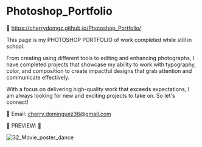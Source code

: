 # Photoshop_Portfolio

🔗 https://cherrydomgz.github.io/Photoshop_Portfolio/

This page is my PHOTOSHOP PORTFOLIO of work completed while still in school.

From creating using different tools to editing and enhancing photographs, I have completed projects that showcase my ability 
to work with typography, color, and composition to create impactful designs that grab attention and communicate effectively.

With a focus on delivering high-quality work that exceeds expectations, I am always looking for new and exciting projects to take on. So let's connect! 

📧 Email: cherry.dominguez36@gmail.com

💜 PREVIEW: 💜

![32_Movie_poster_dance](https://user-images.githubusercontent.com/105072341/221668045-71f937ab-b302-41d1-b959-76ec0df66fae.jpg)

